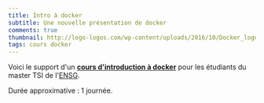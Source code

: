 ```yaml
---
title: Intro à docker
subtitle: Une nouvelle présentation de docker
comments: true
thumbnail: http://logo-logos.com/wp-content/uploads/2016/10/Docker_logo_logotype.png
tags: cours docker
---
```


Voici le support d'un **[cours d'introduction à docker](/presentations/docker-intro)** pour les étudiants du master TSI de l'[ENSG](http://www.ensg.eu).

Durée approximative : 1 journée.
